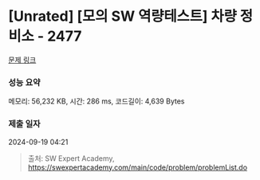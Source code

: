 # [Unrated] [모의 SW 역량테스트] 차량 정비소 - 2477 

[문제 링크](https://swexpertacademy.com/main/code/problem/problemDetail.do?contestProbId=AV6c6bgaIuoDFAXy) 

### 성능 요약

메모리: 56,232 KB, 시간: 286 ms, 코드길이: 4,639 Bytes

### 제출 일자

2024-09-19 04:21



> 출처: SW Expert Academy, https://swexpertacademy.com/main/code/problem/problemList.do